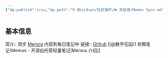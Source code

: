 ```yaml
---
{"dg-publish":true,"dg-path":"9 Obsidian/社区插件/❌ 未启用/Memos Sync.md","permalink":"/9 Obsidian/社区插件/❌ 未启用/Memos Sync/","created":"2025-07-31","updated":"2025-07-31"}
---
```



## 基本信息

简介:: 同步 [Memos](https://www.usememos.com/) 内容到每日笔记中
链接:: [Github](https://github.com/RyoJerryYu/obsidian-memos-sync) [[@数字花园/1 折腾笔记/Memos - 开源自托管轻量笔记\|Memos 介绍]]